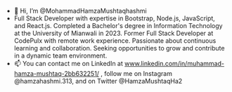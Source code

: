 - 👋 Hi, I’m @MohammadHamzaMushtaqhashmi
- Full Stack Developer with expertise in Bootstrap, Node.js, JavaScript, and React.js. Completed a Bachelor's degree in Information Technology at the University of Mianwali in 2023. Former Full Stack Developer at CodePulx with remote work experience. Passionate about continuous learning and collaboration. Seeking opportunities to grow and contribute in a dynamic team environment.
- 📫 You can contact me on LinkedIn at www.linkedin.com/in/muhammad-hamza-mushtaq-2bb632251/ , follow me on Instagram @hamzahashmi.313, and on Twitter @HamzaMushtaqHa2

<!---
MohammadHamzaMushtaqhashmi/MohammadHamzaMushtaqhashmi is a ✨ special ✨ repository because its `README.md` (this file) appears on your GitHub profile.
You can click the Preview link to take a look at your changes.
--->
